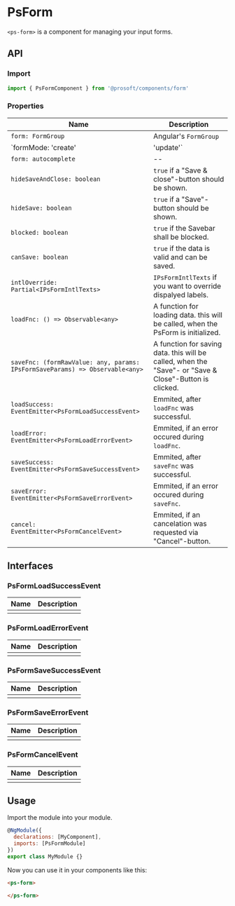 # PsForm
`<ps-form>` is a component for managing your input forms. 

## API
### Import
```javascript
import { PsFormComponent } from '@prosoft/components/form'
```

### Properties
| Name                                                                         | Description
| ---------------------------------------------------------------------------- | -------------
| `form: FormGroup`                                                            | Angular's `FormGroup`
| `formMode: 'create' | 'update'`                                              | Tells the PsForm if you are currently creating or editing data.
| `form: autocomplete`                                                         | --
| `hideSaveAndClose: boolean`                                                  | `true` if a "Save & close"-button should be shown.
| `hideSave: boolean`                                                          | `true` if a "Save"-button should be shown.
| `blocked: boolean`                                                           | `true` if the Savebar shall be blocked.
| `canSave: boolean`                                                           | `true` if the data is valid and can be saved.
| `intlOverride: Partial<IPsFormIntlTexts>`                                    | `IPsFormIntlTexts` if you want to override dispalyed labels.
| `loadFnc: () => Observable<any>`                                             | A function for loading data. this will be called, when the PsForm is initialized.
| `saveFnc: (formRawValue: any, params: IPsFormSaveParams) => Observable<any>` | A function for saving data. this will be called, when the "Save"- or "Save & Close"-Button is clicked.
| `loadSuccess: EventEmitter<PsFormLoadSuccessEvent>`                          | Emmited, after `loadFnc` was successful.
| `loadError: EventEmitter<PsFormLoadErrorEvent>`                              | Emmited, if an error occured during `loadFnc`.
| `saveSuccess: EventEmitter<PsFormSaveSuccessEvent>`                          | Emmited, after `saveFnc` was successful.
| `saveError: EventEmitter<PsFormSaveErrorEvent>`                              | Emmited, if an error occured during `saveFnc`.
| `cancel: EventEmitter<PsFormCancelEvent>`                                    | Emmited, if an cancelation was requested via "Cancel"-button.

## Interfaces
### PsFormLoadSuccessEvent
| Name | Description
| ---- | -----------
|      |

### PsFormLoadErrorEvent
| Name | Description
| ---- | -----------
|      |

### PsFormSaveSuccessEvent
| Name | Description
| ---- | -----------
|      |

### PsFormSaveErrorEvent
| Name | Description
| ---- | -----------
|      |

### PsFormCancelEvent
| Name | Description
| ---- | -----------
|      |

## Usage
Import the module into your module. 

```javascript
@NgModule({
  declarations: [MyComponent],
  imports: [PsFormModule]
})
export class MyModule {}
```

Now you can use it in your components like this:

```html
<ps-form>

</ps-form>
```
